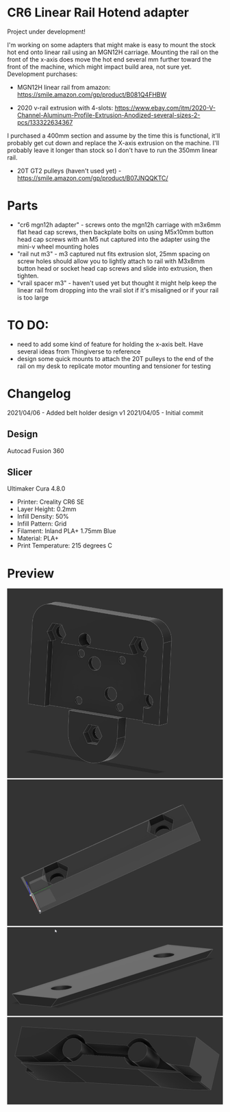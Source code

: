 # CR6 Linear Rail Hotend adapter

Project under development!

I'm working on some adapters that might make is easy to mount the stock hot end onto linear rail using an MGN12H carriage.  Mounting the rail on the front of the x-axis does move the hot end several mm further toward the front of the machine, which might impact build area, not sure yet.
Development purchases:

- MGN12H linear rail from amazon: https://smile.amazon.com/gp/product/B081Q4FHBW

- 2020 v-rail extrusion with 4-slots: https://www.ebay.com/itm/2020-V-Channel-Aluminum-Profile-Extrusion-Anodized-several-sizes-2-pcs/133322634367

I purchased a 400mm section and assume by the time this is functional, it'll probably get cut down and replace the X-axis extrusion on the machine.  I'll probably leave it longer than stock so I don't have to run the 350mm linear rail.

- 20T GT2 pulleys (haven't used yet) - https://smile.amazon.com/gp/product/B07JNQQKTC/


# Parts

- "cr6 mgn12h adapter" - screws onto the mgn12h carriage with m3x6mm flat head cap screws, then backplate bolts on using M5x10mm button head cap screws with an M5 nut captured into the adapter using the mini-v wheel mounting holes
- "rail nut m3" - m3 captured nut fits extrusion slot, 25mm spacing on screw holes should allow you to lightly attach to rail with M3x8mm button head or socket head cap screws and slide into extrusion, then tighten.
- "vrail spacer m3" - haven't used yet but thought it might help keep the linear rail from dropping into the vrail slot if it's misaligned or if your rail is too large

# TO DO: 
 
- need to add some kind of feature for holding the x-axis belt.  Have several ideas from Thingiverse to reference
- design some quick mounts to attach the 20T pulleys to the end of the rail on my desk to replicate motor mounting and tensioner for testing

# Changelog

2021/04/06 - Added belt holder design v1
2021/04/05 - Initial commit


## Design

Autocad Fusion 360 

## Slicer

Ultimaker Cura 4.8.0
- Printer: Creality CR6 SE
- Layer Height: 0.2mm
- Infill Density: 50%
- Infill Pattern: Grid
- Filament: Inland PLA+ 1.75mm Blue
- Material: PLA+
- Print Temperature: 215 degrees C

# Preview
![cr6 mgn12h adapter](cr6%20mgn12h%20adapter.png "cr6 mgn12h adapter")
![rail nut m3](railnutm3.png "rail nut m3")
![vrail spacer m3](vrail%20spacer%20m3.png "vrail spacer m3")
![belt holder](beltholder.png "belt holder")